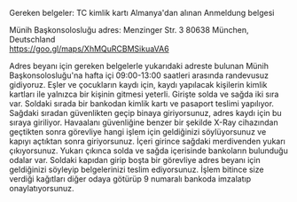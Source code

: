 Gereken belgeler:
TC kimlik kartı
Almanya'dan alınan Anmeldung belgesi

Münih Başkonsolosluğu adres: Menzinger Str. 3 80638 München, Deutschland  
https://goo.gl/maps/XhMQuRCBMSikuaVA6

Adres beyanı için gereken belgelerle yukarıdaki adreste bulunan Münih Başkonsolosluğu'na hafta içi 09:00-13:00 saatleri arasında randevusuz gidiyoruz. Eşler ve çocukların kaydı için, kaydı yapılacak kişilerin kimlik kartları ile yalnızca bir kişinin gitmesi yeterli. Girişte solda ve sağda iki sıra var. Soldaki sırada bir bankodan kimlik kartı ve pasaport teslimi yapılıyor. Sağdaki sıradan güvenlikten geçip binaya giriyorsunuz, adres kaydı için bu sıraya giriliyor. Havaalanı güvenliğine benzer bir şekilde X-Ray cihazından geçtikten sonra görevliye hangi işlem için geldiğinizi söylüyorsunuz ve kapıyı açtıktan sonra giriyorsunuz. İçeri girince sağdaki merdivenden yukarı çıkıyorsunuz. Yukarı çıkınca solda ve sağda içerisinde bankoların bulunduğu odalar var. Soldaki kapıdan girip boşta bir görevliye adres beyanı için geldiğinizi söyleyip belgelerinizi teslim ediyorsunuz. İşlem bitince size verdiği kağıtları diğer odaya götürüp 9 numaralı bankoda imzalatıp onaylatıyorsunuz.
